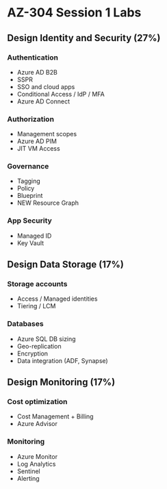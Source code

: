 # AZ-304 Session 1 Labs

## Design Identity and Security (27%)

### Authentication

  * Azure AD B2B
  * SSPR
  * SSO and cloud apps
  * Conditional Access / IdP / MFA
  * Azure AD Connect

### Authorization

  * Management scopes
  * Azure AD PIM
  * JIT VM Access

### Governance

  * Tagging
  * Policy
  * Blueprint
  * NEW Resource Graph

### App Security

  * Managed ID
  * Key Vault

## Design Data Storage (17%)

### Storage accounts

  * Access / Managed identities
  * Tiering / LCM

### Databases

  * Azure SQL DB sizing
  * Geo-replication
  * Encryption
  * Data integration (ADF, Synapse)

## Design Monitoring (17%)

### Cost optimization

  * Cost Management + Billing
  * Azure Advisor

### Monitoring

  * Azure Monitor
  * Log Analytics
  * Sentinel
  * Alerting
